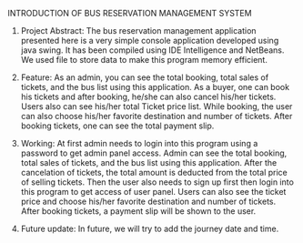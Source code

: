 INTRODUCTION OF BUS RESERVATION MANAGEMENT SYSTEM
1) Project Abstract: The bus reservation management application presented here is a very simple console application developed using java
   swing. It has been compiled using IDE Intelligence and NetBeans. We used file to store data to make this program memory efficient.

2) Feature: As an admin, you can see the total booking, total sales of tickets, and the bus list using this application. As a buyer, one can book his
   tickets and after booking, he/she can also cancel his/her tickets. Users also can see his/her total Ticket price list. While booking, the user can also
   choose his/her favorite destination and number of tickets. After booking tickets, one can see the total payment slip.

3) Working: At first admin needs to login into this program using a password to get admin panel access. Admin can see the total booking, total
   sales of tickets, and the bus list using this application. After the cancelation of tickets, the total amount is deducted from the total price of selling tickets.
   Then the user also needs to sign up first then login into this program to get access of user panel. Users can also see the ticket price and choose his/her
   favorite destination and number of tickets. After booking tickets, a payment slip will be shown to the user.

4) Future update: In future, we will try to add the journey date and time.
